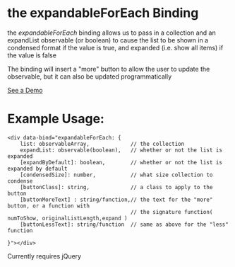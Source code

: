 the expandableForEach Binding
=============================

the _expandableForEach_ binding allows us to pass in a collection
and an expandList observable (or boolean) to cause the list
to be shown in a condensed format if the value is true, and 
expanded (i.e. show all items) if the value is false

The binding will insert a "more" button to allow the user
to update the observable, but it can also be updated
programmatically

[See a Demo](http://jsfiddle.net/nicmendoza/kFX4c/)

Example Usage:
=============

    <div data-bind="expandableForEach: {
    	list: observableArray,             // the collection
    	expandList: observable(boolean),   // whether or not the list is expanded
    	[expandByDefault]: boolean,        // whether or not the list is expanded by default
    	[condensedSize]: number,           // what size collection to condense
    	[buttonClass]: string,             // a class to apply to the button
    	[buttonMoreText] : string/function,// the text for the "more" button, or a function with
    									   // the signature function( numToShow, originalListLength,expand )
    	[buttonLessText]: string/function  // same as above for the "less" function
    
    }"></div>

Currently requires jQuery